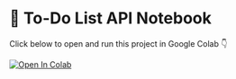 # 📝 To-Do List API Notebook

Click below to open and run this project in Google Colab 👇  

[![Open In Colab](https://colab.research.google.com/assets/colab-badge.svg)](https://colab.research.google.com/github/Navenkumar-Balasubramaniam/00-General/blob/main/https://colab.research.google.com/github/Navenkumar-Balasubramaniam/00-General/blob/main/01%20Python%20API%20Project/01_todolist.ipynb)
